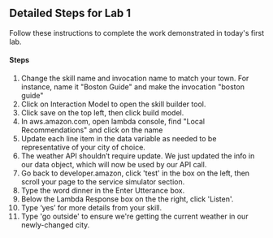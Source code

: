 ## Detailed Steps for Lab 1
Follow these instructions to complete the work demonstrated in today's first lab. 

#### Steps

1. Change the skill name and invocation name to match your town.  For instance, name it "Boston Guide" and make the invocation "boston guide"
1. Click on Interaction Model to open the skill builder tool. 
1. Click save on the top left, then click build model.
1. In aws.amazon.com, open lambda console, find "Local Recommendations" and click on the name
1. Update each line item in the data variable as needed to be representative of your city of choice.
1. The weather API shouldn’t require update. We just updated the info in our data object, which will now be used by our API call.
1. Go back to developer.amazon, click 'test' in the box on the left, then scroll your page to the service simulator section.
1. Type the word dinner in the Enter Utterance box.
1. Below the Lambda Response box on the the right, click 'Listen'.
1. Type ‘yes’ for more details from your skill.
1. Type 'go outside' to ensure we're getting the current weather in our newly-changed city.  
